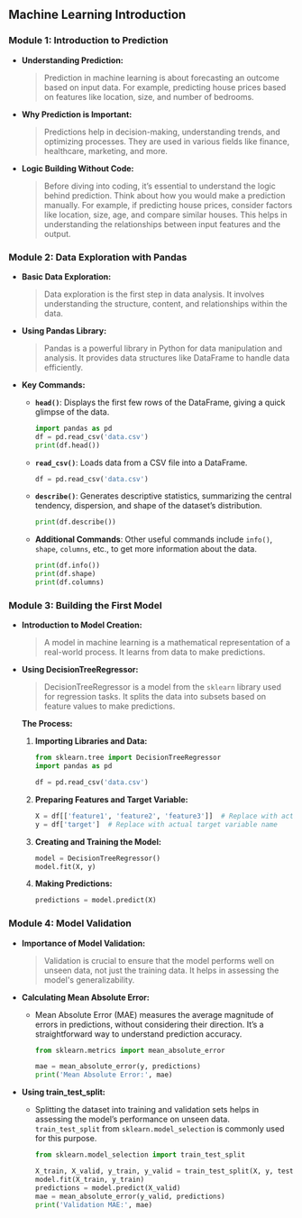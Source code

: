 ## Machine Learning Introduction

### Module 1: Introduction to Prediction

-   **Understanding Prediction:**

    > Prediction in machine learning is about forecasting an outcome based on input data. For example, predicting house prices based on features like location, size, and number of bedrooms.

-   **Why Prediction is Important:**

    > Predictions help in decision-making, understanding trends, and optimizing processes. They are used in various fields like finance, healthcare, marketing, and more.

-   **Logic Building Without Code:**
    > Before diving into coding, it’s essential to understand the logic behind prediction. Think about how you would make a prediction manually. For example, if predicting house prices, consider factors like location, size, age, and compare similar houses. This helps in understanding the relationships between input features and the output.

### Module 2: Data Exploration with Pandas

-   **Basic Data Exploration:**

    > Data exploration is the first step in data analysis. It involves understanding the structure, content, and relationships within the data.

-   **Using Pandas Library:**

    > Pandas is a powerful library in Python for data manipulation and analysis. It provides data structures like DataFrame to handle data efficiently.

-   **Key Commands:**

    -   **`head()`**: Displays the first few rows of the DataFrame, giving a quick glimpse of the data.

        ```python
        import pandas as pd
        df = pd.read_csv('data.csv')
        print(df.head())
        ```

    -   **`read_csv()`**: Loads data from a CSV file into a DataFrame.

        ```python
        df = pd.read_csv('data.csv')
        ```

    -   **`describe()`**: Generates descriptive statistics, summarizing the central tendency, dispersion, and shape of the dataset’s distribution.

        ```python
        print(df.describe())
        ```

    -   **Additional Commands**: Other useful commands include `info()`, `shape`, `columns`, etc., to get more information about the data.
        ```python
        print(df.info())
        print(df.shape)
        print(df.columns)
        ```

### Module 3: Building the First Model

-   **Introduction to Model Creation:**

    > A model in machine learning is a mathematical representation of a real-world process. It learns from data to make predictions.

-   **Using DecisionTreeRegressor:**

    > DecisionTreeRegressor is a model from the `sklearn` library used for regression tasks. It splits the data into subsets based on feature values to make predictions.

    **The Process:**

    1. **Importing Libraries and Data:**

        ```python
        from sklearn.tree import DecisionTreeRegressor
        import pandas as pd

        df = pd.read_csv('data.csv')
        ```

    2. **Preparing Features and Target Variable:**

        ```python
        X = df[['feature1', 'feature2', 'feature3']]  # Replace with actual feature names
        y = df['target']  # Replace with actual target variable name
        ```

    3. **Creating and Training the Model:**

        ```python
        model = DecisionTreeRegressor()
        model.fit(X, y)
        ```

    4. **Making Predictions:**

        ```python
        predictions = model.predict(X)
        ```

### Module 4: Model Validation

-   **Importance of Model Validation:**

    > Validation is crucial to ensure that the model performs well on unseen data, not just the training data. It helps in assessing the model's generalizability.

-   **Calculating Mean Absolute Error:**

    -   Mean Absolute Error (MAE) measures the average magnitude of errors in predictions, without considering their direction. It’s a straightforward way to understand prediction accuracy.

        ```python
        from sklearn.metrics import mean_absolute_error

        mae = mean_absolute_error(y, predictions)
        print('Mean Absolute Error:', mae)
        ```

-   **Using train_test_split:**

    -   Splitting the dataset into training and validation sets helps in assessing the model’s performance on unseen data. `train_test_split` from `sklearn.model_selection` is commonly used for this purpose.

        ```python
        from sklearn.model_selection import train_test_split

        X_train, X_valid, y_train, y_valid = train_test_split(X, y, test_size=0.2, random_state=0)
        model.fit(X_train, y_train)
        predictions = model.predict(X_valid)
        mae = mean_absolute_error(y_valid, predictions)
        print('Validation MAE:', mae)
        ```
